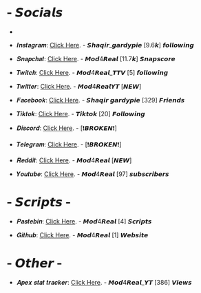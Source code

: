 # - 𝙎𝙤𝙘𝙞𝙖𝙡𝙨
 - 
+ 𝑰𝒏𝒔𝒕𝒂𝒈𝒓𝒂𝒎: [Click Here](https://www.instagram.com/shaqir_gardypie/). - 𝙎𝙝𝙖𝙦𝙞𝙧_𝙜𝙖𝙧𝙙𝙮𝙥𝙞𝙚 [9.6𝙠] 𝙛𝙤𝙡𝙡𝙤𝙬𝙞𝙣𝙜

+ 𝑺𝒏𝒂𝒑𝒄𝒉𝒂𝒕: [Click Here](https://www.snapchat.com/add/mod4real?share_id=QTgyMjU5&locale=en_CA). - 𝙈𝙤𝙙4𝙍𝙚𝙖𝙡 [11.7𝙠] 𝙎𝙣𝙖𝙥𝙨𝙘𝙤𝙧𝙚

+ 𝑻𝒘𝒊𝒕𝒄𝒉: [Click Here](https://twitch.tv/mod4real_ttv). - 𝙈𝙤𝙙4𝙍𝙚𝙖𝙡_𝙏𝙏𝙑 [5] 𝙛𝙤𝙡𝙡𝙤𝙬𝙞𝙣𝙜

+ 𝑻𝒘𝒊𝒕𝒕𝒆𝒓: [Click Here](https://twitter.com/Mod4RealYT). - 𝙈𝙤𝙙4𝙍𝙚𝙖𝙡𝙔𝙏 [*𝙉𝙀𝙒*]

+ 𝑭𝒂𝒄𝒆𝒃𝒐𝒐𝒌: [Click Here](https://www.facebook.com/shaqir.gardpie). - 𝙎𝙝𝙖𝙦𝙞𝙧 𝙜𝙖𝙧𝙙𝙮𝙥𝙞𝙚 [329] 𝙁𝙧𝙞𝙚𝙣𝙙𝙨

+ 𝑻𝒊𝒌𝒕𝒐𝒌: [Click Here](https://vm.tiktok.com/ZMLmP8msM/). - 𝙏𝙞𝙠𝙩𝙤𝙠 [20] 𝙁𝙤𝙡𝙡𝙤𝙬𝙞𝙣𝙜

+ 𝑫𝒊𝒔𝒄𝒐𝒓𝒅: [Click Here](https://www.NONE). - [❗𝘽𝙍𝙊𝙆𝙀𝙉❗]

+ 𝑻𝒆𝒍𝒆𝒈𝒓𝒂𝒎: [Click Here](https://www.NONE). - [❗𝘽𝙍𝙊𝙆𝙀𝙉❗]

+ 𝑹𝒆𝒅𝒅𝒊𝒕: [Click Here](https://www.reddit.com/user/Mod4Real). - 𝙈𝙤𝙙4𝙍𝙚𝙖𝙡 [*𝙉𝙀𝙒*]

+ 𝒀𝒐𝒖𝒕𝒖𝒃𝒆: [Click Here](https://youtube.com/channel/UClDUcDqLyJvfpW68y6GOOYA). - 𝙈𝙤𝙙4𝙍𝙚𝙖𝙡 [97] 𝙨𝙪𝙗𝙨𝙘𝙧𝙞𝙗𝙚𝙧𝙨

# - 𝙎𝙘𝙧𝙞𝙥𝙩𝙨 -
+ 𝑷𝒂𝒔𝒕𝒆𝒃𝒊𝒏: [Click Here](https://pastebin.com/u/Mod4Real). - 𝙈𝙤𝙙4𝙍𝙚𝙖𝙡 [4] 𝙎𝙘𝙧𝙞𝙥𝙩𝙨

+ 𝑮𝒊𝒕𝒉𝒖𝒃: [Click Here](https://github.com/Mod4Real). - 𝙈𝙤𝙙4𝙍𝙚𝙖𝙡 [1] 𝙒𝙚𝙗𝙨𝙞𝙩𝙚

# - 𝙊𝙩𝙝𝙚𝙧 -
+ 𝑨𝒑𝒆𝒙 𝒔𝒕𝒂𝒕 𝒕𝒓𝒂𝒄𝒌𝒆𝒓: [Click Here](https://apex.tracker.gg/apex/profile/psn/Mod4real_YT/overview). - 𝙈𝙤𝙙4𝙍𝙚𝙖𝙡_𝙔𝙏 [386] 𝙑𝙞𝙚𝙬𝙨
